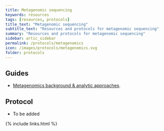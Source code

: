 ```yaml
---
title: Metagenomic sequencing
keywords: resources
tags: [resources, protocols]
title_text: "Metagenomic sequencing"
subtitle_text: "Resources and protocols for metagenomic sequencing"
summary: "Resources and protocols for metagenomic sequencing"
sidebar: artic_sidebar
permalink: /protocols/metagenomics
icon: /images/protocols/metagenomics.svg
folder: protocols
---
```


## Guides

- [Metagenomics background & analytic approaches](/guides/metagenomics-background.html).

## Protocol

- To be added

{% include links.html %}
